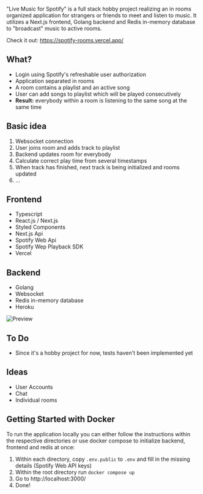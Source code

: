 "Live Music for Spotify" is a full stack hobby project realizing an in rooms organized application for strangers or friends to meet and listen to music. 
It utilizes a Next.js frontend, Golang backend and Redis in-memory database to "broadcast" music to active rooms. 

Check it out: https://spotify-rooms.vercel.app/

## What?
- Login using Spotify's refreshable user authorization
- Application separated in rooms
- A room contains a playlist and an active song
- User can add songs to playlist which will be played consecutively
- **Result:** everybody within a room is listening to the same song at the same time

## Basic idea
1. Websocket connection 
2. User joins room and adds track to playlist
3. Backend updates room for everybody
4. Calculate correct play time from several timestamps
5. When track has finished, next track is being initialized and rooms updated
6. ...

## Frontend
- Typescript
- React.js / Next.js
- Styled Components
- Next.js Api
- Spotify Web Api
- Spotify Wep Playback SDK
- Vercel

## Backend
- Golang
- Websocket
- Redis in-memory database
- Heroku

![Preview](https://github.com/timfuhrmann/spotify-rooms/tree/develop/frontend/public/preview.png)

## To Do
- Since it's a hobby project for now, tests haven't been implemented yet

## Ideas
- User Accounts
- Chat
- Individual rooms

## Getting Started with Docker
To run the application locally you can either follow the instructions within the respective directories or use docker compose to initialize backend, frontend and redis at once:

1. Within each directory, copy `.env.public` to `.env` and fill in the missing details (Spotify Web API keys)
2. Within the root directory run `docker compose up`
3. Go to http://localhost:3000/
4. Done!
